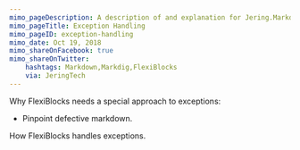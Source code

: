 ```yaml
---
mimo_pageDescription: A description of and explanation for Jering.Markdig.Extensions.FlexiBlocks's approach exception handling.
mimo_pageTitle: Exception Handling
mimo_pageID: exception-handling
mimo_date: Oct 19, 2018
mimo_shareOnFacebook: true
mimo_shareOnTwitter:
    hashtags: Markdown,Markdig,FlexiBlocks
    via: JeringTech
---
```


Why FlexiBlocks needs a special approach to exceptions:
- Pinpoint defective markdown.

How FlexiBlocks handles exceptions.
